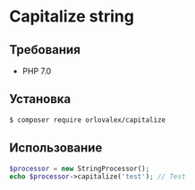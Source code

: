 # Capitalize string

## Требования
- PHP 7.0

## Установка

```bash
$ composer require orlovalex/capitalize
```

## Использование

```php
$processor = new StringProcessor();
echo $processor->capitalize('test'); // Test
```
